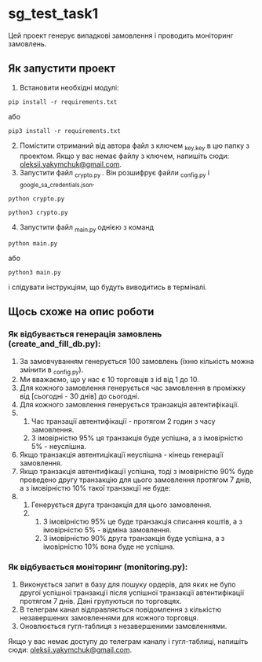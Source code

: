 # sg_test_task1

Цей проект генерує випадкові замовлення і проводить моніторинг замовлень.

## Як запустити проект
1. Встановити необхідні модулі:
```
pip install -r requirements.txt
```
або
```
pip3 install -r requirements.txt
```
2. Помістити отриманий від автора файл з ключем <sub>key.key</sub> в цю папку з проектом. Якщо у вас немає файлу з ключем, напишіть сюди: oleksii.yakymchuk@gmail.com.
3. Запустити файл <sub> crypto.py </sub>. Він розшифрує файли <sub>config.py</sub> і <sub>google_sa_credentials.json</sub>.
```
python crypto.py
```
```
python3 crypto.py
```
4. Запустити файл <sub> main.py </sub> однією з команд
```
python main.py
```
або
```
python3 main.py
```
і слідувати інструкціям, що будуть виводитись в терміналі.

## Щось схоже на опис роботи

### Як відбувається генерація замовлень (create_and_fill_db.py):
1. За замовчуванням генерується 100 замовлень (їхню кількість можна змінити в <sub>config.py</sub>).
2. Ми вважаємо, що у нас є 10 торговців з id від 1 до 10.
3. Для кожного замовлення генерується час замовлення в проміжку від \[сьогодні - 30 днів\] до сьогодні.
4. Для кожного замовлення генерується транзакція автентифікації.
5. 1. Час транзації автентифікації - протягом 2 годин з часу замовлення.
   2. З імовірністю 95% ця транзакція буде успішна, а з імовірністю 5% - неуспішна.
6. Якщо транзакція автентицікації неуспішна - кінець генерації замовлення.
7. Якщо транзакція автентифікації успішна, тоді з імовірністю 90% буде проведено другу транзакцію для цього замовлення протягом 7 днів, а з імовірністю 10% такої транзакції не буде:
8. 1. Генерується друга транзакція для цього замовлення.
   2. 1. З імовірністю 95% це буде транзакція списання коштів, а з імовірністю 5% - відміна замовлення.
      2. З імовірністю 90% друга транзакція буде успішна, а з імовірністю 10% вона буде не успішна.

### Як відбувається моніторинг (monitoring.py):
1. Виконується запит в базу для пошуку ордерів, для яких не було другої успішної транзакції після успішної транзакції автентифікації протягом 7 днів. Дані групуються по торговцях.
2. В телеграм канал відправляється повідомлення з кількістю незавершених замовленнями для кожного торговця.
3. Оновлюється гугл-таблиця з незавершеними замовленнями.

Якщо у вас немає доступу до телеграм каналу і гугл-таблиці, напишіть сюди: oleksii.yakymchuk@gmail.com.
